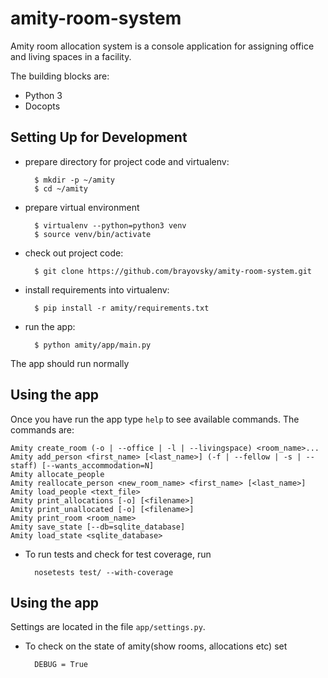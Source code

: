 # amity-room-system
Amity room allocation system is a console application for assigning office and living spaces in a facility.

The building blocks are:

* Python 3
* Docopts

## Setting Up for Development
* prepare directory for project code and virtualenv:

        $ mkdir -p ~/amity
        $ cd ~/amity

* prepare virtual environment

        $ virtualenv --python=python3 venv
        $ source venv/bin/activate

* check out project code:

        $ git clone https://github.com/brayovsky/amity-room-system.git

* install requirements into virtualenv:

        $ pip install -r amity/requirements.txt

* run the app:

        $ python amity/app/main.py

The app should run normally

## Using the app
Once you have run the app type `help` to see available commands. The commands are:

    Amity create_room (-o | --office | -l | --livingspace) <room_name>...
    Amity add_person <first_name> [<last_name>] (-f | --fellow | -s | --staff) [--wants_accommodation=N]
    Amity allocate_people
    Amity reallocate_person <new_room_name> <first_name> [<last_name>]
    Amity load_people <text_file>
    Amity print_allocations [-o] [<filename>]
    Amity print_unallocated [-o] [<filename>]
    Amity print_room <room_name>
    Amity save_state [--db=sqlite_database]
    Amity load_state <sqlite_database>

* To run tests and check for test coverage, run

        nosetests test/ --with-coverage

## Using the app
Settings are located in the file `app/settings.py`.

* To check on the state of amity(show rooms, allocations etc) set

        DEBUG = True

